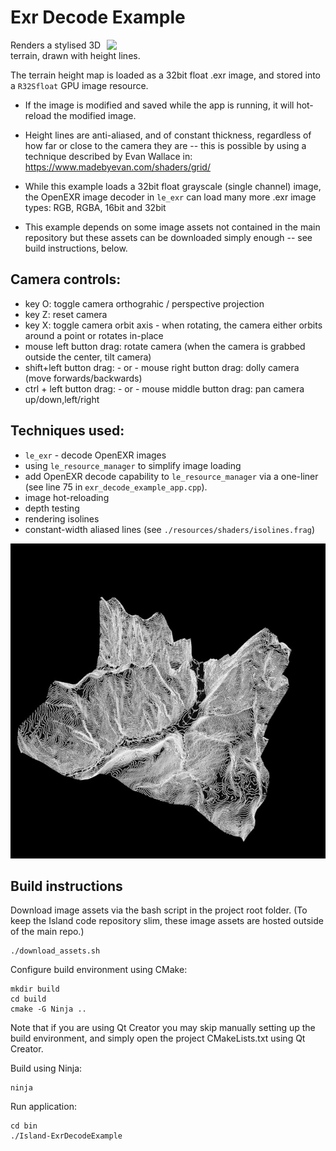 # Exr Decode Example

<img width="350"
src="https://github.com/tgfrerer/island/assets/423509/0b87e70d-fdbf-435d-9d77-88d31e096f5d"
align="right" />

Renders a stylised 3D terrain, drawn with height lines.  

The terrain height map is loaded as a 32bit float .exr image, and
stored into a `R32Sfloat` GPU image resource. 

* If the image is modified and saved while the app is running, it will
  hot-reload the modified image.

* Height lines are anti-aliased, and of constant thickness, regardless
  of how far or close to the camera they are -- this is possible by
  using a technique described by Evan Wallace in:
  <https://www.madebyevan.com/shaders/grid/>

* While this example loads a 32bit float grayscale (single channel)
  image, the OpenEXR image decoder in `le_exr` can load many more
  .exr image types: RGB, RGBA, 16bit and 32bit 

* This example depends on some image assets not contained in the main
  repository but these assets can be downloaded simply enough -- see
  build instructions, below.

## Camera controls:

* key O: toggle camera orthograhic / perspective projection
* key Z: reset camera
* key X: toggle camera orbit axis - when rotating, the camera either orbits around a point or rotates in-place
* mouse left button drag: rotate camera (when the camera is grabbed outside the center, tilt camera)
* shift+left button drag: - or - mouse right button drag: dolly camera (move forwards/backwards)
* ctrl + left button drag: - or - mouse middle button drag: pan camera up/down,left/right

## Techniques used: 

* `le_exr` - decode OpenEXR images
* using `le_resource_manager` to simplify image loading
* add OpenEXR decode capability to `le_resource_manager` via
  a one-liner (see line 75 in `exr_decode_example_app.cpp`).
* image hot-reloading
* depth testing
* rendering isolines
* constant-width aliased lines (see
  `./resources/shaders/isolines.frag`)

![screenshot](screenshot.jpeg)

## Build instructions

Download image assets via the bash script in the project root folder.
(To keep the Island code repository slim, these image assets are
hosted outside of the main repo.)

    ./download_assets.sh

Configure build environment using CMake: 

    mkdir build 
    cd build
    cmake -G Ninja ..

Note that if you are using Qt Creator you may skip manually setting up
the build environment, and simply open the project CMakeLists.txt
using Qt Creator.

Build using Ninja:

    ninja

Run application: 

    cd bin
    ./Island-ExrDecodeExample


